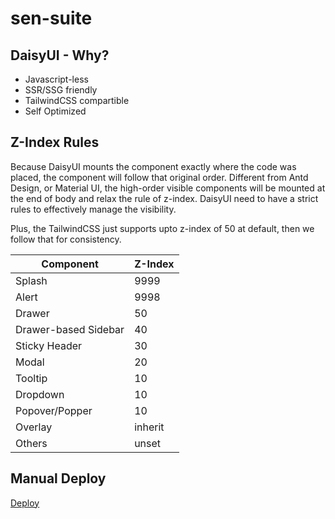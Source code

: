 # sen-suite

## DaisyUI - Why?

- Javascript-less
- SSR/SSG friendly
- TailwindCSS compartible
- Self Optimized

## Z-Index Rules

Because DaisyUI mounts the component exactly where the code was placed, the component will follow that original order. Different from Antd Design, or Material UI, the high-order visible components will be mounted at the end of body and relax the rule of z-index. DaisyUI need to have a strict rules to effectively manage the visibility.

Plus, the TailwindCSS just supports upto z-index of 50 at default, then we follow that for consistency.

| Component            | Z-Index |
| -------------------- | ------- |
| Splash               | 9999    |
| Alert                | 9998    |
| Drawer               | 50      |
| Drawer-based Sidebar | 40      |
| Sticky Header        | 30      |
| Modal                | 20      |
| Tooltip              | 10      |
| Dropdown             | 10      |
| Popover/Popper       | 10      |
| Overlay              | inherit |
| Others               | unset   |

## Manual Deploy

[Deploy](https://api.cloudflare.com/client/v4/pages/webhooks/deploy_hooks/f62833e5-bbba-4f3d-ae33-a4464dafee18)

